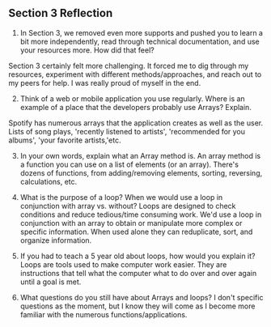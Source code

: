 ## Section 3 Reflection

1. In Section 3, we removed even more supports and pushed you to learn a bit more independently, read through technical documentation, and use your resources more. How did that feel?

Section 3 certainly felt more challenging. It forced me to dig through my resources, experiment with different methods/approaches, and reach out to my peers for help. I was really proud of myself in the end.

2. Think of a web or mobile application you use regularly. Where is an example of a place that the developers probably use Arrays? Explain.

Spotify has numerous arrays that the application creates as well as the user. Lists of song plays, 'recently listened to artists', 'recommended for you albums', 'your favorite artists,'etc.

3. In your own words, explain what an Array method is.
An array method is a function you can use on a list of elements (or an array). There's dozens of functions, from adding/removing elements, sorting, reversing, calculations, etc.

4. What is the purpose of a loop? When we would use a loop in conjunction with array vs. without?
 Loops are designed to check conditions and reduce tedious/time consuming work. We'd use a loop in conjunction with an array to obtain or manipulate more complex or specific information. When used alone they can reduplicate, sort, and organize information.

5. If you had to teach a 5 year old about loops, how would you explain it?
  Loops are tools used to make computer work easier. They are instructions that tell what the computer what to do over and over again until a goal is met.

6. What questions do you still have about Arrays and loops?
 I don't specific questions as the moment, but I know they will come as I become more familiar with the numerous functions/applications.
